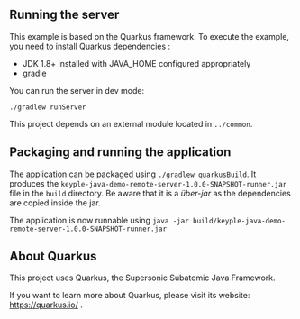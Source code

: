 
## Running the server

This example is based on the Quarkus framework. To execute the example, you need to install Quarkus dependencies : 
- JDK 1.8+ installed with JAVA_HOME configured appropriately
- gradle

You can run the server in dev mode:

```
./gradlew runServer
```

This project depends on an external module located in `../common`. 

## Packaging and running the application

The application can be packaged using `./gradlew quarkusBuild`.
It produces the `keyple-java-demo-remote-server-1.0.0-SNAPSHOT-runner.jar` file in the `build` directory.
Be aware that it is a _über-jar_ as the dependencies are copied inside the jar.

The application is now runnable using `java -jar build/keyple-java-demo-remote-server-1.0.0-SNAPSHOT-runner.jar`

## About Quarkus

This project uses Quarkus, the Supersonic Subatomic Java Framework.

If you want to learn more about Quarkus, please visit its website: https://quarkus.io/ .
